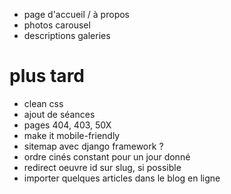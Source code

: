 * page d'accueil / à propos
* photos carousel
* descriptions galeries

# plus tard
* clean css
* ajout de séances
* pages 404, 403, 50X
* make it mobile-friendly
* sitemap avec django framework ?
* ordre cinés constant pour un jour donné
* redirect oeuvre id sur slug, si possible
* importer quelques articles dans le blog en ligne
